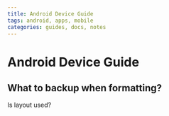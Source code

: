```yaml
---
title: Android Device Guide
tags: android, apps, mobile
categories: guides, docs, notes
---
```


# Android Device Guide

## What to backup when formatting?

Is layout used?
